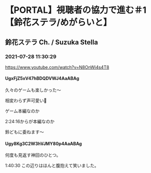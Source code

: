 # 【PORTAL】視聴者の協力で進む＃1【鈴花ステラ/めがらいと】
## 鈴花ステラ Ch. / Suzuka Stella
### 2021-07-28 11:30:29
https://www.youtube.com/watch?v=N8OnWi4s4T8
#### UgxFjZ5xV47hBDQDVWJ4AaABAg
久々のゲームも楽しかった〜

相変わらず声可愛い🔔

ゲーム本編なのか

2:24:16からが本編なのか

鈴どもに委ねます〜

#### Ugy8Kg3C2W3hVJMY80p4AaABAg
何度も見返す神回のひとつ。

1:40:30 この辺りはほんと腹抱えて笑いました。

